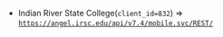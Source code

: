  - Indian River State College(`client_id=832`) => [`https://angel.irsc.edu/api/v7.4/mobile.svc/REST/`](https://angel.irsc.edu/api/v7.4/mobile.svc/REST/)
